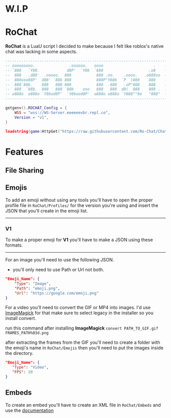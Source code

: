 # W.I.P

# RoChat
**RoChat** is a LuaU script I decided to make because I felt like roblox's native chat was lacking in some aspects.

```lua
------------------------------------------------------------------------
-- ooooooooo.               .oooooo.   oooo                      .    --
-- `888   `Y88.            d8P'  `Y8b  `888                    .o8    --
--  888   .d88'  .ooooo.  888           888 .oo.    .oooo.   .o888oo  --
--  888ooo88P'  d88' `88b 888           888P"Y88b  `P  )88b    888    --
--  888`88b.    888   888 888           888   888   .oP"888    888    --
--  888  `88b.  888   888 `88b    ooo   888   888  d8(  888    888 .  --
-- o888o  o888o `Y8bod8P'  `Y8bood8P'  o888o o888o `Y888""8o   "888"  --
------------------------------------------------------------------------

getgenv().ROCHAT_Config = {
    WSS = "wss://WS-Server.eeeeeevbr.repl.co",
    Version = "v1",
}

loadstring(game:HttpGet("https://raw.githubusercontent.com/Ro-Chat/Chat/main/Loader.lua"))()
```
# Features
## File Sharing
## Emojis
To add an emoji without using any tools you'll have to open the proper profile file in `RoChat/Profiles/` for the version you're using and insert the JSON that you'll create in the emoji list. 

---

### V1 
To make a proper emoji for **V1** you'll have to make a JSON using these formats.

---

For an image you'll need to use the following JSON.

* you'll only need to use Path or Url not both.

```json
"Emoji_Name": {
	"Type": "Image",
	"Path": "emoji.png",
	"Url": "https://google.com/emoji.png"
}
```
For a video you'll need to convert the GIF or MP4 into images. I'd use [ImageMagick](https://imagemagick.org/) for that make sure to select legacy in the installer so you install convert.

run this command after installing **ImageMagick** `convert PATH_TO_GIF.gif FRAMES_PATH%03d.png`

after extracting the frames from the GIF you'll need to create a folder with the emoji's name in `RoChat/Emojis` then you'll need to put the images inside the directory.

 ```json
"Emoji_Name": {
	"Type": "Video",
	"FPS": 20
}
```
## Embeds
To create an embed you'll have to create an XML file in `RoChat/Embeds` and use the [documentation](/Documentation/Embed.md)

